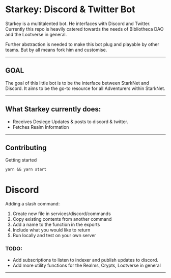# Starkey: Discord & Twitter Bot

Starkey is a multitalented bot. He interfaces with Discord and Twitter. Currently this repo is heavily catered towards the needs of Bibliotheca DAO and the Lootverse in general.

Further abstraction is needed to make this bot plug and playable by other teams. But by all means fork him and customise.

---

## GOAL

The goal of this little bot is to be the interface between StarkNet and Discord. It aims to be the go-to resource for all Adventurers within StarkNet.

---

## What Starkey currently does:

- Receives Desiege Updates & posts to discord & twitter.
- Fetches Realm Information

---

## Contributing

Getting started

```
yarn && yarn start
```

# Discord

Adding a slash command:

1. Create new file in services/discord/commands
2. Copy existing contents from another command
3. Add a name to the function in the exports
4. Include what you would like to return
5. Run locally and test on your own server

### TODO:

- Add subscriptions to listen to indexer and publish updates to discord.
- Add more utility functions for the Realms, Crypts, Lootverse in general

---
